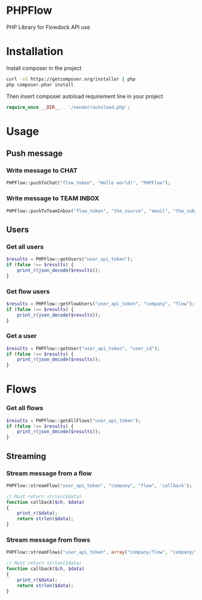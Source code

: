 # PHPFlow
PHP Library for Flowdock API use
# Installation
Install composer in the project
```BASH
curl -sS https://getcomposer.org/installer | php
php composer.phar install
```
Then insert composer autoload requirement line in your project
```PHP
require_once __DIR__ . '/vendor/autoload.php';
```
# Usage
## Push message
### Write message to CHAT
```PHP
PHPFlow::pushToChat("flow_token", "Hello world!", "PHPFlow");
```
### Write message to TEAM INBOX
```PHP
PHPFlow::pushToTeamInbox("flow_token", "the_source", "email", "the_subject", "the_content", array("tags" => "#important, hardwork, @everyone"));
```
## Users
### Get all users
```PHP
$results = PHPFlow::getUsers("user_api_token");
if (false !== $results) {
    print_r(json_decode($results));
}
```
### Get flow users
```PHP
$results = PHPFlow::getFlowUsers("user_api_token", "company", "flow");
if (false !== $results) {
    print_r(json_decode($results));
}
```
### Get a user
```PHP
$results = PHPFlow::getUser("user_api_token", "user_id");
if (false !== $results) {
    print_r(json_decode($results));
}
```
# Flows
### Get all flows
```PHP
$results = PHPFlow::getAllFlows("user_api_token");
if (false !== $results) {
    print_r(json_decode($results));
}
```
## Streaming
### Stream message from a flow
```PHP
PHPFlow::streamFlow("user_api_token", "company", "flow", 'callback');

// Must return strlen($data)
function callback($ch, $data)
{
    print_r($data);
    return strlen($data);
}
```
### Stream message from flows
```PHP
PHPFlow::streamFlows("user_api_token", array("company/flow", "company/flow2"), 'callback');

// Must return strlen($data)
function callback($ch, $data)
{
    print_r($data);
    return strlen($data);
}
```